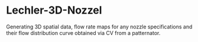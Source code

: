 # Lechler-3D-Nozzel
Generating 3D spatial data, flow rate maps for any nozzle specifications and their flow distribution curve obtained via CV from a patternator. 
